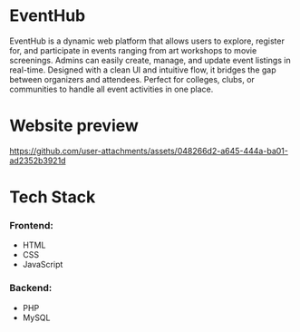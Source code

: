 # EventHub
EventHub is a dynamic web platform that allows users to explore, register for, and participate in events ranging from art workshops to movie screenings.
Admins can easily create, manage, and update event listings in real-time. Designed with a clean UI and intuitive flow, it bridges the gap between organizers and attendees.
Perfect for colleges, clubs, or communities to handle all event activities in one place.


# Website preview
https://github.com/user-attachments/assets/048266d2-a645-444a-ba01-ad2352b3921d

# Tech Stack
### Frontend:
- HTML 
- CSS 
- JavaScript 

### Backend:
- PHP 
- MySQL 
